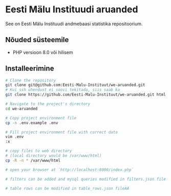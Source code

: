 # Eesti Mälu Instituudi aruanded

See on Eesti Mälu Instituudi andmebaasi statistika repositoorium.

## Nõuded süsteemile

- PHP versioon 8.0 või hilisem

## Installeerimine

```sh
# Clone the repository
git clone git@github.com:Eesti-Malu-Instituut/we-aruanded.git
# Kui ssh ühendust ei soovi tekitada, siis saab ka
git clone https://github.com/Eesti-Malu-Instituut/we-aruanded.git html

# Navigate to the project's directory
cd we-aruanded

# Copy project environment file
cp -n .env.example .env

# Fill project environment file with correct data
vim .env
:x

# copy files to web directory
# (local directory would be /var/www/html)
cp -R -n * /var/www/html

# open your browser at `http://localhost:8000/index.php`

# filters can be added and mysql queries modified in filters.json file

# table rows can be modified in table_rows.json fileAA
```
